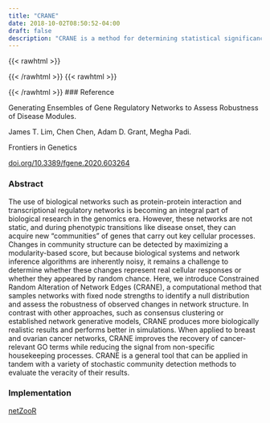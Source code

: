 ```yaml
---
title: "CRANE"
date: 2018-10-02T08:50:52-04:00
draft: false
description: "CRANE is a method for determining statistical significance of structural differences between networks. Analysis with CRANE is a four-phase process. The first step of CRANE is to estimate two networks: a reference network and a perturbed network. In the same spirit as LIONESS, CRANE is flexible: any network inference method (e.g., correlation, partial correlation, PANDA) can be used at this stage. In the second step, differential features are determined by comparing the reference and perturbed networks. Here, CRANE is again flexible: such differential features could arise from simple measures such as a comparison of node degree or centrality, or from more nuanced techniques such as differential module detection with ALPACA. Third, a large number of constrained random networks are developed based on the network structure of the reference network. By comparing each random network with the original reference network, a set of null differential measures is obtained. Fourth, the observed differential features from step two can be compared with the null distribution from step three to generate empirical p-values. A typical workflow for applying CRANE in NetZooR would involve fitting PANDA networks in step one and using ALPACA to estimate differential modules in step two."
---
```


{{< rawhtml >}}
<script type='text/javascript' src='https://d1bxh8uas1mnw7.cloudfront.net/assets/embed.js'></script>
{{< /rawhtml >}}
{{< rawhtml >}}
<div data-badge-popover="right" data-badge-type="donut" data-doi="doi.org/10.3389/fgene.2020.603264" data-hide-no-mentions="true" class="altmetric-embed"></div>
{{< /rawhtml >}}
### Reference

Generating Ensembles of Gene Regulatory Networks to Assess Robustness of Disease Modules. 

James T. Lim, Chen Chen, Adam D. Grant, Megha Padi.

Frontiers in Genetics

[doi.org/10.3389/fgene.2020.603264](https://www.frontiersin.org/articles/10.3389/fgene.2020.603264/full)

### Abstract

The use of biological networks such as protein-protein interaction and transcriptional regulatory networks is becoming an integral part of biological research in the genomics era. However, these networks are not static, and during phenotypic transitions like disease onset, they can acquire new “communities” of genes that carry out key cellular processes. Changes in community structure can be detected by maximizing a modularity-based score, but because biological systems and network inference algorithms are inherently noisy, it remains a challenge to determine whether these changes represent real cellular responses or whether they appeared by random chance. Here, we introduce Constrained Random Alteration of Network Edges (CRANE), a computational method that samples networks with fixed node strengths to identify a null distribution and assess the robustness of observed changes in network structure. In contrast with other approaches, such as consensus clustering or established network generative models, CRANE produces more biologically realistic results and performs better in simulations. When applied to breast and ovarian cancer networks, CRANE improves the recovery of cancer-relevant GO terms while reducing the signal from non-specific housekeeping processes. CRANE is a general tool that can be applied in tandem with a variety of stochastic community detection methods to evaluate the veracity of their results.

### Implementation

[netZooR](https://github.com/netZoo/netZooR)
